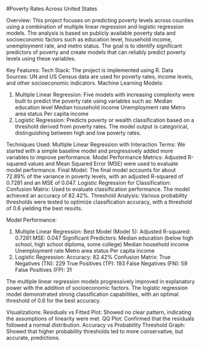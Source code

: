 #Poverty Rates Across United States

Overview:
This project focuses on predicting poverty levels across counties using a combination of multiple linear regression and logistic regression models. The analysis is based on publicly available poverty data and socioeconomic factors such as education level, household income, unemployment rate, and metro status. The goal is to identify significant predictors of poverty and create models that can reliably predict poverty levels using these variables.

Key Features:
Tech Stack: The project is implemented using R.
Data Sources: UN and US Census data are used for poverty rates, income levels, and other socioeconomic indicators.
Machine Learning Models:
1. Multiple Linear Regression: Five models with increasing complexity were built to predict the poverty rate using variables such as:
Median education level
Median household income
Unemployment rate
Metro area status
Per capita income
2. Logistic Regression: Predicts poverty or wealth classification based on a threshold derived from poverty rates. The model output is categorical, distinguishing between high and low poverty rates.

Techniques Used:
Multiple Linear Regression with Interaction Terms: We started with a simple baseline model and progressively added more variables to improve performance.
Model Performance Metrics: Adjusted R-squared values and Mean Squared Error (MSE) were used to evaluate model performance.
Final Model: The final model accounts for about 72.89% of the variance in poverty levels, with an adjusted R-squared of 0.7281 and an MSE of 0.047.
Logistic Regression for Classification:
Confusion Matrix: Used to evaluate classification performance. The model achieved an accuracy of 82.42%.
Threshold Analysis: Various probability thresholds were tested to optimize classification accuracy, with a threshold of 0.6 yielding the best results.

Model Performance:
1. Multiple Linear Regression:
    Best Model (Model 5):
    Adjusted R-squared: 0.7281
    MSE: 0.047
    Significant Predictors:
    Median education (below high school, high school diploma, some college)
    Median household income
    Unemployment rate
    Metro area status
    Per capita income
2. Logistic Regression:
    Accuracy: 82.42%
    Confusion Matrix:
    True Negatives (TN): 229
    True Positives (TP): 193
    False Negatives (FN): 59
    False Positives (FP): 31
   
The multiple linear regression models progressively improved in explanatory power with the addition of socioeconomic factors.
The logistic regression model demonstrated strong classification capabilities, with an optimal threshold of 0.6 for the best accuracy.

Visualizations: 
Residuals vs Fitted Plot: Showed no clear pattern, indicating the assumptions of linearity were met.
QQ Plot: Confirmed that the residuals followed a normal distribution.
Accuracy vs Probability Threshold Graph: Showed that higher probability thresholds led to more conservative, but accurate, predictions.
